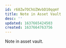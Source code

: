 ```yaml
---
id: r68Zw7OChUZWvbD10qqmY
title: Note in Asset Vault
desc: ''
updated: 1637665424503
created: 1637664763756
---
```


Note in asset vault.
